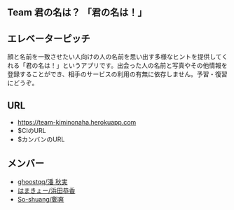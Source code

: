 ## Team 君の名は？ 「君の名は！」
## エレベーターピッチ
顔と名前を一致させたい人向けの人の名前を思い出す多様なヒントを提供してくれる「君の名は！」というアプリです。出会った人の名前と写真やその他情報を登録することができ、相手のサービスの利用の有無に依存しません。予習・復習にどうぞ。
## URL
* https://team-kiminonaha.herokuapp.com
* $CIのURL
* $カンバンのURL
## メンバー
- [ghoostqq/潘 秋実](https://github.com/ghoostqq)
- [はまきょー/浜田恭香](https://github.com/Hamakyou)
- [So-shuang/鄭爽](https://github.com/So-shuang)
